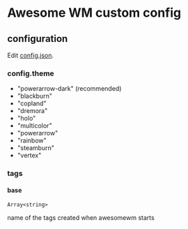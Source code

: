 # Awesome WM custom config

## configuration

Edit [config.json](./config.json).

### config.theme

- "powerarrow-dark" (recommended)
- "blackburn"
- "copland"
- "dremora"
- "holo"
- "multicolor"
- "powerarrow"
- "rainbow"
- "steamburn"
- "vertex"

### tags

#### base

`Array<string>`

name of the tags created when awesomewm starts